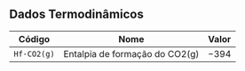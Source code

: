 ## Dados Termodinâmicos

| Código | Nome | Valor |
| -- | -- | -- |
| `Hf-CO2(g)` | Entalpia de formação do CO2(g) | $-394$ | 